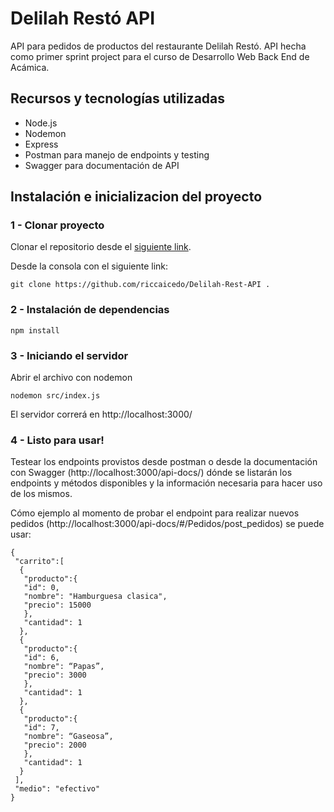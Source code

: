 # Delilah Restó API
API para pedidos de productos del restaurante Delilah Restó. 
API hecha como primer sprint project para el curso de Desarrollo Web Back End de Acámica.

## Recursos y tecnologías utilizadas

- Node.js
- Nodemon
- Express
- Postman para manejo de endpoints y testing
- Swagger para documentación de API

## Instalación e inicializacion del proyecto

### 1 - Clonar proyecto

Clonar el repositorio desde el [siguiente link](https://github.com/riccaicedo/Delilah-Rest-API).

Desde la consola con el siguiente link:

`git clone https://github.com/riccaicedo/Delilah-Rest-API .`

### 2 - Instalación de dependencias

```
npm install
```

### 3 - Iniciando el servidor

Abrir el archivo con nodemon

`nodemon src/index.js`

El servidor correrá en http://localhost:3000/

### 4 - Listo para usar!

Testear los endpoints provistos desde postman o desde la documentación con Swagger (http://localhost:3000/api-docs/) dónde se listarán los endpoints y métodos disponibles y la información necesaria para hacer uso de los mismos.

Cómo ejemplo al momento de probar el endpoint para realizar nuevos pedidos (http://localhost:3000/api-docs/#/Pedidos/post_pedidos) se puede usar:

```
{
 "carrito":[
  {
   "producto":{
   "id": 0,
   "nombre": "Hamburguesa clasica",
   "precio": 15000
   },
   "cantidad": 1
  },
  {
   "producto":{
   "id": 6,
   "nombre": “Papas”,
   "precio": 3000
   },
   "cantidad": 1
  },
  {
   "producto":{
   "id": 7,
   "nombre": “Gaseosa”,
   "precio": 2000
   },
   "cantidad": 1
  }
 ],
 "medio": "efectivo"
}
```
